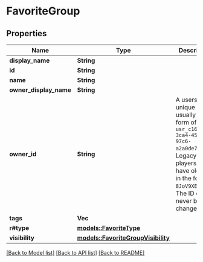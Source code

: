 # FavoriteGroup

## Properties

Name | Type | Description | Notes
------------ | ------------- | ------------- | -------------
**display_name** | **String** |  | 
**id** | **String** |  | 
**name** | **String** |  | 
**owner_display_name** | **String** |  | 
**owner_id** | **String** | A users unique ID, usually in the form of `usr_c1644b5b-3ca4-45b4-97c6-a2a0de70d469`. Legacy players can have old IDs in the form of `8JoV9XEdpo`. The ID can never be changed. | 
**tags** | **Vec<String>** |   | 
**r#type** | [**models::FavoriteType**](FavoriteType.md) |  | 
**visibility** | [**models::FavoriteGroupVisibility**](FavoriteGroupVisibility.md) |  | 

[[Back to Model list]](../README.md#documentation-for-models) [[Back to API list]](../README.md#documentation-for-api-endpoints) [[Back to README]](../README.md)


